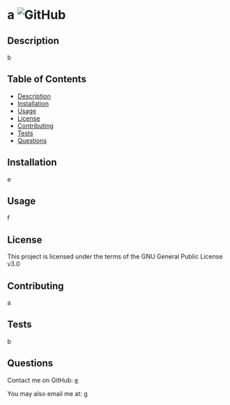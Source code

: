 # a ![GitHub](https://img.shields.io/github/license/e/f?style=for-the-badge)
  
## Description
b        
  
## Table of Contents
* [Description](#description)
* [Installation](#installation)
* [Usage](#usage)
* [License](#license)
* [Contributing](#contributing)
* [Tests](#tests)
* [Questions](#questions)       
  
## Installation
e
  
## Usage
f
  
## License
This project is licensed under the terms of the GNU General Public License v3.0
  
## Contributing
a        
  
## Tests
b
  
## Questions
Contact me on GitHub:
[e](https://github.com/e)
  
You may also email me at:
g